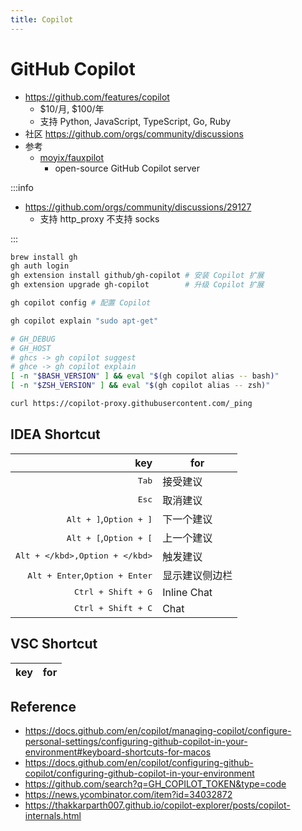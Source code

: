 ```yaml
---
title: Copilot
---
```


# GitHub Copilot

- https://github.com/features/copilot
  - $10/月, $100/年
  - 支持 Python, JavaScript, TypeScript, Go, Ruby
- 社区 https://github.com/orgs/community/discussions
- 参考
  - [moyix/fauxpilot](https://github.com/moyix/fauxpilot)
    - open-source GitHub Copilot server

:::info

- https://github.com/orgs/community/discussions/29127
  - 支持 http_proxy 不支持 socks

:::

```bash
brew install gh
gh auth login
gh extension install github/gh-copilot # 安装 Copilot 扩展
gh extension upgrade gh-copilot        # 升级 Copilot 扩展

gh copilot config # 配置 Copilot

gh copilot explain "sudo apt-get"

# GH_DEBUG
# GH_HOST
# ghcs -> gh copilot suggest
# ghce -> gh copilot explain
[ -n "$BASH_VERSION" ] && eval "$(gh copilot alias -- bash)"
[ -n "$ZSH_VERSION" ] && eval "$(gh copilot alias -- zsh)"

curl https://copilot-proxy.githubusercontent.com/_ping
```

## IDEA Shortcut

|                                              key | for            |
| -----------------------------------------------: | -------------- |
|                                   <kbd>Tab</kbd> | 接受建议       |
|                                   <kbd>Esc</kbd> | 取消建议       |
|         <kbd>Alt + ]</kbd>,<kbd>Option + ]</kbd> | 下一个建议     |
|         <kbd>Alt + [</kbd>,<kbd>Option + [</kbd> | 上一个建议     |
|         <kbd>Alt + \</kbd>,<kbd>Option + \</kbd> | 触发建议       |
| <kbd>Alt + Enter</kbd>,<kbd>Option + Enter</kbd> | 显示建议侧边栏 |
|                      <kbd>Ctrl + Shift + G</kbd> | Inline Chat    |
|                      <kbd>Ctrl + Shift + C</kbd> | Chat           |

## VSC Shortcut

| key | for |
| --: | --- |

## Reference

- https://docs.github.com/en/copilot/managing-copilot/configure-personal-settings/configuring-github-copilot-in-your-environment#keyboard-shortcuts-for-macos
- https://docs.github.com/en/copilot/configuring-github-copilot/configuring-github-copilot-in-your-environment
- https://github.com/search?q=GH_COPILOT_TOKEN&type=code
- https://news.ycombinator.com/item?id=34032872
- https://thakkarparth007.github.io/copilot-explorer/posts/copilot-internals.html

